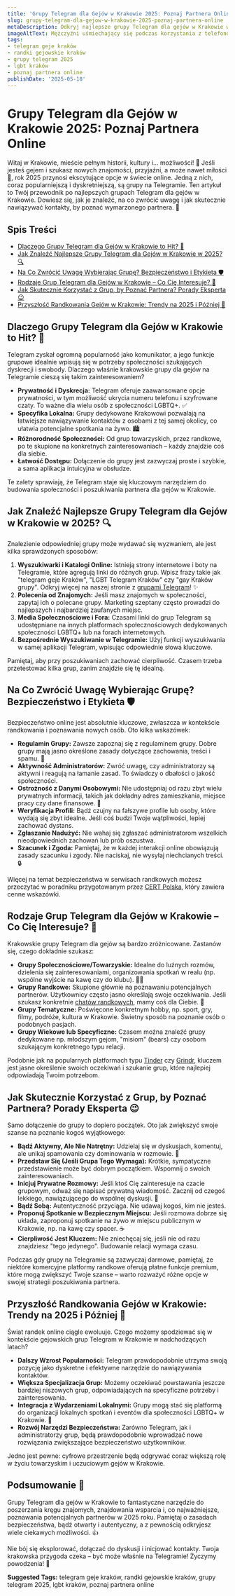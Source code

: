 ```yaml
---
title: 'Grupy Telegram dla Gejów w Krakowie 2025: Poznaj Partnera Online'
slug: grupy-telegram-dla-gejow-w-krakowie-2025-poznaj-partnera-online
metaDescription: Odkryj najlepsze grupy Telegram dla gejów w Krakowie w 2025 roku! 🏳️‍🌈 Znajdź partnera online, porady dotyczące bezpieczeństwa i jak skutecznie nawiązywać kontakty. Zacznij już dziś!
imageAltText: Mężczyźni uśmiechający się podczas korzystania z telefonów, przeglądający grupy Telegram dla gejów w Krakowie.
tags:
- telegram geje kraków
- randki gejowskie kraków
- grupy telegram 2025
- lgbt kraków
- poznaj partnera online
publishDate: '2025-05-18'
---
```


# Grupy Telegram dla Gejów w Krakowie 2025: Poznaj Partnera Online

Witaj w Krakowie, mieście pełnym historii, kultury i... możliwości! 👋 Jeśli jesteś gejem i szukasz nowych znajomości, przyjaźni, a może nawet miłości 💖, rok 2025 przynosi ekscytujące opcje w świecie online. Jedną z nich, coraz popularniejszą i dyskretniejszą, są grupy na Telegramie. Ten artykuł to Twój przewodnik po najlepszych grupach Telegram dla gejów w Krakowie. Dowiesz się, jak je znaleźć, na co zwrócić uwagę i jak skutecznie nawiązywać kontakty, by poznać wymarzonego partnera. 🌈

## Spis Treści
- [Dlaczego Grupy Telegram dla Gejów w Krakowie to Hit? 🚀](#dlaczego-grupy-telegram-dla-gejow-w-krakowie-to-hit-)
- [Jak Znaleźć Najlepsze Grupy Telegram dla Gejów w Krakowie w 2025? 🔍](#jak-znalezc-najlepsze-grupy-telegram-dla-gejow-w-krakowie-w-2025-)
- [Na Co Zwrócić Uwagę Wybierając Grupę? Bezpieczeństwo i Etykieta 🛡️](#na-co-zwrocic-uwage-wybierajac-grupe-bezpieczenstwo-i-etykieta-️)
- [Rodzaje Grup Telegram dla Gejów w Krakowie – Co Cię Interesuje? 🤔](#rodzaje-grup-telegram-dla-gejow-w-krakowie--co-cie-interesuje-)
- [Jak Skutecznie Korzystać z Grup, by Poznać Partnera? Porady Eksperta 😉](#jak-skutecznie-korzystac-z-grup-by-poznac-partnera-porady-eksperta-)
- [Przyszłość Randkowania Gejów w Krakowie: Trendy na 2025 i Później 🔮](#przyszlosc-randkowania-gejow-w-krakowie-trendy-na-2025-i-pozniej-)

## Dlaczego Grupy Telegram dla Gejów w Krakowie to Hit? 🚀

Telegram zyskał ogromną popularność jako komunikator, a jego funkcje grupowe idealnie wpisują się w potrzeby społeczności szukających dyskrecji i swobody. Dlaczego właśnie krakowskie grupy dla gejów na Telegramie cieszą się takim zainteresowaniem?

*   **Prywatność i Dyskrecja:** Telegram oferuje zaawansowane opcje prywatności, w tym możliwość ukrycia numeru telefonu i szyfrowane czaty. To ważne dla wielu osób z społeczności LGBTQ+. ✅
*   **Specyfika Lokalna:** Grupy dedykowane Krakowowi pozwalają na łatwiejsze nawiązywanie kontaktów z osobami z tej samej okolicy, co ułatwia potencjalne spotkania na żywo. 🏙️
*   **Różnorodność Społeczności:** Od grup towarzyskich, przez randkowe, po te skupione na konkretnych zainteresowaniach – każdy znajdzie coś dla siebie.
*   **Łatwość Dostępu:** Dołączenie do grupy jest zazwyczaj proste i szybkie, a sama aplikacja intuicyjna w obsłudze.

Te zalety sprawiają, że Telegram staje się kluczowym narzędziem do budowania społeczności i poszukiwania partnera dla gejów w Krakowie.

## Jak Znaleźć Najlepsze Grupy Telegram dla Gejów w Krakowie w 2025? 🔍

Znalezienie odpowiedniej grupy może wydawać się wyzwaniem, ale jest kilka sprawdzonych sposobów:

1.  **Wyszukiwarki i Katalogi Online:** Istnieją strony internetowe i boty na Telegramie, które agregują linki do różnych grup. Wpisz frazy takie jak "telegram geje Kraków", "LGBT Telegram Kraków" czy "gay Kraków grupy". Odkryj więcej na naszej stronie z [grupami Telegram](/grupy)! ✨
2.  **Polecenia od Znajomych:** Jeśli masz znajomych w społeczności, zapytaj ich o polecane grupy. Marketing szeptany często prowadzi do najlepszych i najbardziej zaufanych miejsc.
3.  **Media Społecznościowe i Fora:** Czasami linki do grup Telegram są udostępniane na innych platformach społecznościowych dedykowanych społeczności LGBTQ+ lub na forach internetowych.
4.  **Bezpośrednie Wyszukiwanie w Telegramie:** Użyj funkcji wyszukiwania w samej aplikacji Telegram, wpisując odpowiednie słowa kluczowe.

Pamiętaj, aby przy poszukiwaniach zachować cierpliwość. Czasem trzeba przetestować kilka grup, zanim znajdzie się tę idealną.

## Na Co Zwrócić Uwagę Wybierając Grupę? Bezpieczeństwo i Etykieta 🛡️

Bezpieczeństwo online jest absolutnie kluczowe, zwłaszcza w kontekście randkowania i poznawania nowych osób. Oto kilka wskazówek:

*   **Regulamin Grupy:** Zawsze zapoznaj się z regulaminem grupy. Dobre grupy mają jasno określone zasady dotyczące zachowania, treści i spamu. 📜
*   **Aktywność Administratorów:** Zwróć uwagę, czy administratorzy są aktywni i reagują na łamanie zasad. To świadczy o dbałości o jakość społeczności.
*   **Ostrożność z Danymi Osobowymi:** Nie udostępniaj od razu zbyt wielu prywatnych informacji, takich jak dokładny adres zamieszkania, miejsce pracy czy dane finansowe. 🚦
*   **Weryfikacja Profili:** Bądź czujny na fałszywe profile lub osoby, które wydają się zbyt idealne. Jeśli coś budzi Twoje wątpliwości, lepiej zachować dystans.
*   **Zgłaszanie Nadużyć:** Nie wahaj się zgłaszać administratorom wszelkich nieodpowiednich zachowań lub prób oszustwa.
*   **Szacunek i Zgoda:** Pamiętaj, że w każdej interakcji online obowiązują zasady szacunku i zgody. Nie naciskaj, nie wysyłaj niechcianych treści. 🔒

Więcej na temat bezpieczeństwa w serwisach randkowych możesz przeczytać w poradniku przygotowanym przez [CERT Polska](https://www.cert.pl/posts/2020/09/bezpieczenstwo-w-serwisach-randkowych/), który zawiera cenne wskazówki.

## Rodzaje Grup Telegram dla Gejów w Krakowie – Co Cię Interesuje? 🤔

Krakowskie grupy Telegram dla gejów są bardzo zróżnicowane. Zastanów się, czego dokładnie szukasz:

*   **Grupy Społecznościowe/Towarzyskie:** Idealne do luźnych rozmów, dzielenia się zainteresowaniami, organizowania spotkań w realu (np. wspólne wyjście na kawę czy do klubu). 💬🎉
*   **Grupy Randkowe:** Skupione głównie na poznawaniu potencjalnych partnerów. Użytkownicy często jasno określają swoje oczekiwania. Jeśli szukasz konkretnie [chatów randkowych](/chat/randki), mamy coś dla Ciebie. 👬
*   **Grupy Tematyczne:** Poświęcone konkretnym hobby, np. sport, gry, filmy, podróże, kultura w Krakowie. Świetny sposób na poznanie osób o podobnych pasjach.
*   **Grupy Wiekowe lub Specyficzne:** Czasem można znaleźć grupy dedykowane np. młodszym gejom, "misiom" (bears) czy osobom szukającym konkretnego typu relacji.

Podobnie jak na popularnych platformach typu [Tinder](https://tinder.com) czy [Grindr](https://www.grindr.com), kluczem jest jasne określenie swoich oczekiwań i szukanie grup, które najlepiej odpowiadają Twoim potrzebom.

## Jak Skutecznie Korzystać z Grup, by Poznać Partnera? Porady Eksperta 😉

Samo dołączenie do grupy to dopiero początek. Oto jak zwiększyć swoje szanse na poznanie kogoś wyjątkowego:

*   **Bądź Aktywny, Ale Nie Natrętny:** Udzielaj się w dyskusjach, komentuj, ale unikaj spamowania czy dominowania w rozmowie. 🎯
*   **Przedstaw Się (Jeśli Grupa Tego Wymaga):** Krótkie, sympatyczne przedstawienie może być dobrym początkiem. Wspomnij o swoich zainteresowaniach.
*   **Inicjuj Prywatne Rozmowy:** Jeśli ktoś Cię zainteresuje na czacie grupowym, odważ się napisać prywatną wiadomość. Zacznij od czegoś lekkiego, nawiązującego do wspólnej dyskusji. 💌
*   **Bądź Sobą:** Autentyczność przyciąga. Nie udawaj kogoś, kim nie jesteś.
*   **Proponuj Spotkanie w Bezpiecznym Miejscu:** Jeśli rozmowa dobrze się układa, zaproponuj spotkanie na żywo w miejscu publicznym w Krakowie, np. na kawę czy spacer. ☕
*   **Cierpliwość Jest Kluczem:** Nie zniechęcaj się, jeśli nie od razu znajdziesz "tego jedynego". Budowanie relacji wymaga czasu.

Podczas gdy grupy na Telegramie są zazwyczaj darmowe, pamiętaj, że niektóre komercyjne platformy randkowe oferują płatne funkcje premium, które mogą zwiększyć Twoje szanse – warto rozważyć różne opcje w swojej strategii poszukiwania partnera.

## Przyszłość Randkowania Gejów w Krakowie: Trendy na 2025 i Później 🔮

Świat randek online ciągle ewoluuje. Czego możemy spodziewać się w kontekście gejowskich grup Telegram w Krakowie w nadchodzących latach?

*   **Dalszy Wzrost Popularności:** Telegram prawdopodobnie utrzyma swoją pozycję jako dyskretne i efektywne narzędzie do nawiązywania kontaktów.
*   **Większa Specjalizacja Grup:** Możemy oczekiwać powstawania jeszcze bardziej niszowych grup, odpowiadających na specyficzne potrzeby i zainteresowania.
*   **Integracja z Wydarzeniami Lokalnymi:** Grupy mogą stać się platformą do organizacji lokalnych spotkań i eventów dla społeczności LGBTQ+ w Krakowie. 🌟
*   **Rozwój Narzędzi Bezpieczeństwa:** Zarówno Telegram, jak i administratorzy grup, będą prawdopodobnie wprowadzać nowe rozwiązania zwiększające bezpieczeństwo użytkowników.

Jedno jest pewne: cyfrowe przestrzenie będą odgrywać coraz większą rolę w życiu towarzyskim i uczuciowym gejów w Krakowie.

## Podsumowanie 🎉

Grupy Telegram dla gejów w Krakowie to fantastyczne narzędzie do poszerzania kręgu znajomych, znajdowania wsparcia i, co najważniejsze, poznawania potencjalnych partnerów w 2025 roku. Pamiętaj o zasadach bezpieczeństwa, bądź otwarty i autentyczny, a z pewnością odkryjesz wiele ciekawych możliwości. 👍

Nie bój się eksplorować, dołączać do dyskusji i inicjować kontakty. Twoja krakowska przygoda czeka – być może właśnie na Telegramie! Życzymy powodzenia! 💖




**Suggested Tags:**
telegram geje kraków, randki gejowskie kraków, grupy telegram 2025, lgbt kraków, poznaj partnera online

